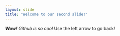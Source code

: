 ```yaml
---
layout: slide
title: "Welcome to our second slide!"
---
```

***Wow!** Github is so cool*
Use the left arrow to go back!
